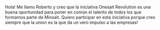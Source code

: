 Hola!
Me llamo Roberto y creo que la iniciativa Onesait Revolution es una buena oportunidad para poner en común el talento de todos los que formamos parte de Minsait.
Quiero participar en esta iniciativa porque creo siempre que la union es la que da un vero impulso a las empresas!

